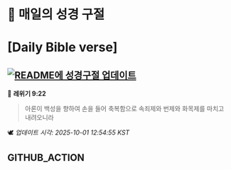 # 🙏 매일의 성경 구절
# [Daily Bible verse]
## [![README에 성경구절 업데이트](https://github.com/DONGSUKA/first_test/actions/workflows/update-readme-bible.yml/badge.svg)](https://github.com/DONGSUKA/first_test/actions/workflows/update-readme-bible.yml)
<!-- START_BIBLE_VERSE -->
📖 **레위기 9:22**
> 아론이 백성을 향하여 손을 들어 축복함으로 속죄제와 번제와 화목제를 마치고 내려오니라

🕊️ _업데이트 시각: 2025-10-01 12:54:55 KST_
  <!-- END_BIBLE_VERSE -->
## GITHUB_ACTION

